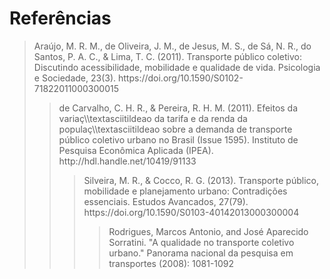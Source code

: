 # Referências

  <blockquote>Araújo, M. R. M., de Oliveira, J. M., de Jesus, M. S., de Sá, N. R., do Santos, P. A. C., & Lima, T. C. (2011). Transporte público coletivo: Discutindo acessibilidade, mobilidade e qualidade de vida. Psicologia e Sociedade, 23(3). https://doi.org/10.1590/S0102-71822011000300015<br />
  <blockquote>de Carvalho, C. H. R., & Pereira, R. H. M. (2011). Efeitos da variaç\\textasciitildeao da tarifa e da renda da populaç\\textasciitildeao sobre a demanda de transporte público coletivo urbano no Brasil (Issue 1595). Instituto de Pesquisa Econômica Aplicada (IPEA). http://hdl.handle.net/10419/91133<br />
  <blockquote>Silveira, M. R., & Cocco, R. G. (2013). Transporte público, mobilidade e planejamento urbano: Contradições essenciais. Estudos Avancados, 27(79). https://doi.org/10.1590/S0103-40142013000300004<br />
  <blockquote>Rodrigues, Marcos Antonio, and José Aparecido Sorratini. "A qualidade no transporte coletivo urbano." Panorama nacional da pesquisa em transportes (2008): 1081-1092<br />
